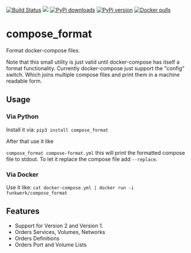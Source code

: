 [![Build Status](https://travis-ci.org/funkwerk/compose_format.svg)](https://travis-ci.org/funkwerk/compose_format)
[![](https://badge.imagelayers.io/funkwerk/compose_format.svg)](https://imagelayers.io/?images=funkwerk/compose_format:latest 'funkwerk/compose_format')
[![PyPi downloads](https://img.shields.io/pypi/dm/compose_format.svg)](https://pypi.python.org/pypi/compose_format/)
[![PyPi version](https://img.shields.io/pypi/v/compose_format.svg)](https://pypi.python.org/pypi/compose_format/)
[![Docker pulls](https://img.shields.io/docker/pulls/funkwerk/compose_format.svg)](https://hub.docker.com/r/funkwerk/compose_format/)
# compose_format

Format docker-compose files.

Note that this small utility is just valid until docker-compose has itself a format functionality.
Currently docker-compose just support the "config" switch. Which joins multiple compose files and print them in a machine readable form.

## Usage

### Via Python

Install it via:
`pip3 install compose_format`

After that use it like

`compose_format compose-format.yml`
this will print the formatted compose file to stdout.
To let it replace the compose file add `--replace`.

### Via Docker

Use it like:
`cat docker-compose.yml | docker run -i funkwerk/compose_format`

## Features
 - Support for Version 2 and Version 1.
 - Orders Services, Volumes, Networks
 - Orders Definitions
 - Orders Port and Volume Lists
